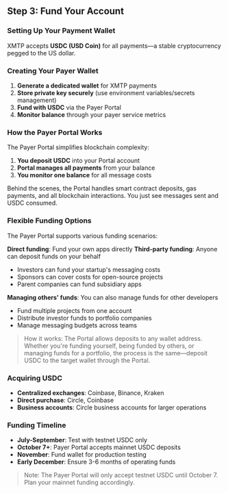 ## Step 3: Fund Your Account

### Setting Up Your Payment Wallet

XMTP accepts **USDC (USD Coin)** for all payments—a stable cryptocurrency pegged to the US dollar.

### Creating Your Payer Wallet

1. **Generate a dedicated wallet** for XMTP payments
2. **Store private key securely** (use environment variables/secrets management)
3. **Fund with USDC** via the Payer Portal
4. **Monitor balance** through your payer service metrics

### How the Payer Portal Works

The Payer Portal simplifies blockchain complexity:

1. **You deposit USDC** into your Portal account
2. **Portal manages all payments** from your balance
3. **You monitor one balance** for all message costs

Behind the scenes, the Portal handles smart contract deposits, gas payments, and all blockchain interactions. You just see messages sent and USDC consumed.

### Flexible Funding Options

The Payer Portal supports various funding scenarios:

**Direct funding**: Fund your own apps directly
**Third-party funding**: Anyone can deposit funds on your behalf

- Investors can fund your startup's messaging costs
- Sponsors can cover costs for open-source projects
- Parent companies can fund subsidiary apps

**Managing others' funds**: You can also manage funds for other developers

- Fund multiple projects from one account
- Distribute investor funds to portfolio companies
- Manage messaging budgets across teams

> How it works: The Portal allows deposits to any wallet address. Whether you're funding yourself, being funded by others, or managing funds for a portfolio, the process is the same—deposit USDC to the target wallet through the Portal.
> 

### Acquiring USDC

- **Centralized exchanges**: Coinbase, Binance, Kraken
- **Direct purchase**: Circle, Coinbase
- **Business accounts**: Circle business accounts for larger operations

### Funding Timeline

- **July-September**: Test with testnet USDC only
- **October 7+**: Payer Portal accepts mainnet USDC deposits
- **November**: Fund wallet for production testing
- **Early December**: Ensure 3-6 months of operating funds

> Note: The Payer Portal will only accept testnet USDC until October 7. Plan your mainnet funding accordingly.
> 
